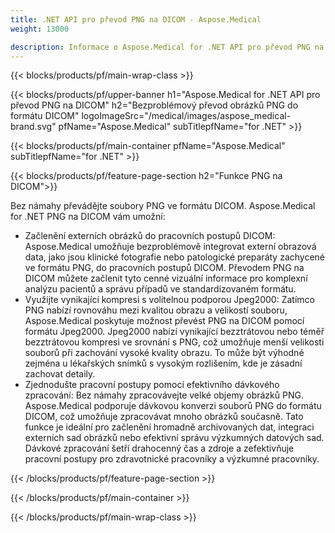 ```yaml
---
title: .NET API pro převod PNG na DICOM - Aspose.Medical
weight: 13000

description: Informace o Aspose.Medical for .NET API pro převod PNG na DICOM
---
```


{{< blocks/products/pf/main-wrap-class >}}

{{< blocks/products/pf/upper-banner h1="Aspose.Medical for .NET API pro převod PNG na DICOM" h2="Bezproblémový převod obrázků PNG do formátu DICOM" logoImageSrc="/medical/images/aspose_medical-brand.svg" pfName="Aspose.Medical" subTitlepfName="for .NET" >}}

{{< blocks/products/pf/main-container pfName="Aspose.Medical" subTitlepfName="for .NET" >}}

{{< blocks/products/pf/feature-page-section h2="Funkce PNG na DICOM">}}

<p>Bez námahy převádějte soubory PNG ve formátu DICOM. Aspose.Medical for .NET PNG na DICOM vám umožní:</p>

<ul>
<li>Začlenění externích obrázků do pracovních postupů DICOM: Aspose.Medical umožňuje bezproblémově integrovat externí obrazová data, jako jsou klinické fotografie nebo patologické preparáty zachycené ve formátu PNG, do pracovních postupů DICOM. Převodem PNG na DICOM můžete začlenit tyto cenné vizuální informace pro komplexní analýzu pacientů a správu případů ve standardizovaném formátu.</li>
<li>Využijte vynikající kompresi s volitelnou podporou Jpeg2000: Zatímco PNG nabízí rovnováhu mezi kvalitou obrazu a velikostí souboru, Aspose.Medical poskytuje možnost převést PNG na DICOM pomocí formátu Jpeg2000. Jpeg2000 nabízí vynikající bezztrátovou nebo téměř bezztrátovou kompresi ve srovnání s PNG, což umožňuje menší velikosti souborů při zachování vysoké kvality obrazu. To může být výhodné zejména u lékařských snímků s vysokým rozlišením, kde je zásadní zachovat detaily.</li>
<li>Zjednodušte pracovní postupy pomocí efektivního dávkového zpracování: Bez námahy zpracovávejte velké objemy obrázků PNG. Aspose.Medical podporuje dávkovou konverzi souborů PNG do formátu DICOM, což umožňuje zpracovávat mnoho obrázků současně. Tato funkce je ideální pro začlenění hromadně archivovaných dat, integraci externích sad obrázků nebo efektivní správu výzkumných datových sad. Dávkové zpracování šetří drahocenný čas a zdroje a zefektivňuje pracovní postupy pro zdravotnické pracovníky a výzkumné pracovníky.</li>
</ul>

{{< /blocks/products/pf/feature-page-section >}}

{{< /blocks/products/pf/main-container >}}

{{< /blocks/products/pf/main-wrap-class >}}